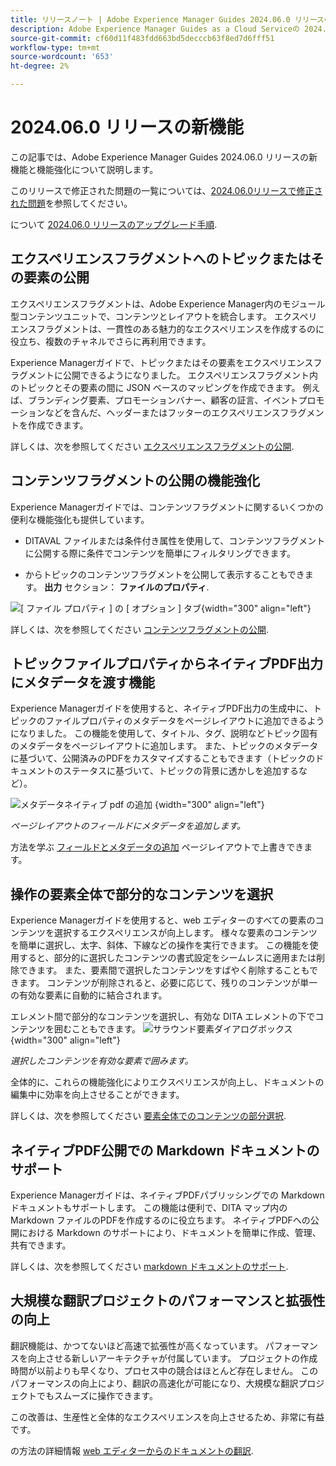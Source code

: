 ```yaml
---
title: リリースノート | Adobe Experience Manager Guides 2024.06.0 リリースの新機能
description: Adobe Experience Manager Guides as a Cloud Serviceの 2024.06.0 リリースの新機能と機能強化について説明します。
source-git-commit: cf60d11f483fdd663bd5decccb63f8ed7d6fff51
workflow-type: tm+mt
source-wordcount: '653'
ht-degree: 2%

---
```


# 2024.06.0 リリースの新機能

この記事では、Adobe Experience Manager Guides 2024.06.0 リリースの新機能と機能強化について説明します。

このリリースで修正された問題の一覧については、[2024.06.0リリースで修正された問題](fixed-issues-2024-06-0.md)を参照してください。

について [2024.06.0 リリースのアップグレード手順](upgrade-instructions-2024-06-0.md).


## エクスペリエンスフラグメントへのトピックまたはその要素の公開

エクスペリエンスフラグメントは、Adobe Experience Manager内のモジュール型コンテンツユニットで、コンテンツとレイアウトを統合します。 エクスペリエンスフラグメントは、一貫性のある魅力的なエクスペリエンスを作成するのに役立ち、複数のチャネルでさらに再利用できます。


Experience Managerガイドで、トピックまたはその要素をエクスペリエンスフラグメントに公開できるようになりました。 エクスペリエンスフラグメント内のトピックとその要素の間に JSON ベースのマッピングを作成できます。 例えば、ブランディング要素、プロモーションバナー、顧客の証言、イベントプロモーションなどを含んだ、ヘッダーまたはフッターのエクスペリエンスフラグメントを作成できます。




詳しくは、次を参照してください [エクスペリエンスフラグメントの公開](../user-guide/publish-experience-fragment.md).


## コンテンツフラグメントの公開の機能強化

Experience Managerガイドでは、コンテンツフラグメントに関するいくつかの便利な機能強化も提供しています。

- DITAVAL ファイルまたは条件付き属性を使用して、コンテンツフラグメントに公開する際に条件でコンテンツを簡単にフィルタリングできます。

- からトピックのコンテンツフラグメントを公開して表示することもできます。 **出力** セクション： **ファイルのプロパティ**.

![[ ファイル プロパティ ] の [ オプション ] タブ](./assets/file-properties-outputs-tab.png){width="300" align="left"}

詳しくは、次を参照してください [コンテンツフラグメントの公開](../user-guide/publish-content-fragment.md).


## トピックファイルプロパティからネイティブPDF出力にメタデータを渡す機能

Experience Managerガイドを使用すると、ネイティブPDF出力の生成中に、トピックのファイルプロパティのメタデータをページレイアウトに追加できるようになりました。 この機能を使用して、タイトル、タグ、説明などトピック固有のメタデータをページレイアウトに追加します。 また、トピックのメタデータに基づいて、公開済みのPDFをカスタマイズすることもできます（トピックのドキュメントのステータスに基づいて、トピックの背景に透かしを追加するなど）。

![メタデータネイティブ pdf の追加](./assets/add-metadata-native-pdf.png) {width="300" align="left"}

*ページレイアウトのフィールドにメタデータを追加します。*

方法を学ぶ [フィールドとメタデータの追加](../native-pdf/design-page-layout.md#add-fields-metadata) ページレイアウトで上書きできます。

## 操作の要素全体で部分的なコンテンツを選択

Experience Managerガイドを使用すると、web エディターのすべての要素のコンテンツを選択するエクスペリエンスが向上します。 様々な要素のコンテンツを簡単に選択し、太字、斜体、下線などの操作を実行できます。 この機能を使用すると、部分的に選択したコンテンツの書式設定をシームレスに適用または削除できます。 また、要素間で選択したコンテンツをすばやく削除することもできます。 コンテンツが削除されると、必要に応じて、残りのコンテンツが単一の有効な要素に自動的に結合されます。

エレメント間で部分的なコンテンツを選択し、有効な DITA エレメントの下でコンテンツを囲むこともできます。
![サラウンド要素ダイアログボックス](./assets/surround-element.png) {width="300" align="left"}

*選択したコンテンツを有効な要素で囲みます。*

全体的に、これらの機能強化によりエクスペリエンスが向上し、ドキュメントの編集中に効率を向上させることができます。

詳しくは、次を参照してください [要素全体でのコンテンツの部分選択](../user-guide/web-editor-edit-topics.md#partial-selection-of-content-across-elements).

## ネイティブPDF公開での Markdown ドキュメントのサポート

Experience Managerガイドは、ネイティブPDFパブリッシングでの Markdown ドキュメントもサポートします。 この機能は便利で、DITA マップ内の Markdown ファイルのPDFを作成するのに役立ちます。 ネイティブPDFへの公開における Markdown のサポートにより、ドキュメントを簡単に作成、管理、共有できます。

詳しくは、次を参照してください [markdown ドキュメントのサポート](../web-editor/native-pdf-web-editor.md#support-for-markdown-documents).


## 大規模な翻訳プロジェクトのパフォーマンスと拡張性の向上

翻訳機能は、かつてないほど高速で拡張性が高くなっています。 パフォーマンスを向上させる新しいアーキテクチャが付属しています。 プロジェクトの作成時間が以前よりも早くなり、プロセス中の競合はほとんど存在しません。 このパフォーマンスの向上により、翻訳の高速化が可能になり、大規模な翻訳プロジェクトでもスムーズに操作できます。

この改善は、生産性と全体的なエクスペリエンスを向上させるため、非常に有益です。

の方法の詳細情報 [web エディターからのドキュメントの翻訳](../user-guide/translate-documents-web-editor.md).
